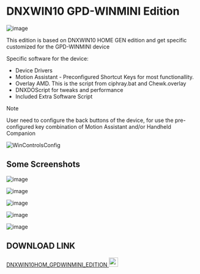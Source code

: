 # DNXWIN10 GPD-WINMINI Edition

![image](https://github.com/user-attachments/assets/6b24fd06-e331-44dd-81f8-fb297cd98c2b)

This edition is based on DNXWIN10 HOME GEN edition and get specific customized for the GPD-WINMINI device

Specific software for the device:

- Device Drivers
- Motion Assistant - Preconfigured Shortcut Keys for most functionallity.
- Overlay AMD. This is the script from ciphray.bat and Chewk.overlay
- DNXDOScript for tweaks and performance
- Included Extra Software Script

>[!NOTE]
>User need to configure the back buttons of the device, for use the pre-configured key combination of Motion Assistant and/or Handheld Companion

![WinControlsConfig](https://github.com/user-attachments/assets/76506d64-478c-48bc-b7b6-eab068fc88d3)

## Some Screenshots

![image](https://github.com/user-attachments/assets/4c00f8be-8550-42ad-a8c3-d924de86f535)

![image](https://github.com/user-attachments/assets/a28cad0d-48e6-4fcd-b011-1ac233e2d759)

![image](https://github.com/user-attachments/assets/71df9541-1d7f-4472-9671-18329da3cb17)

![image](https://github.com/user-attachments/assets/a00166c1-3705-4ba2-a717-d85238cf6ed6)

![image](https://github.com/user-attachments/assets/49468cc1-e881-413a-ae33-2dd17c7cf19e)


## DOWNLOAD LINK

[DNXWIN10HOM_GPDWINMINI_EDITION <img src="https://github.com/Deen0X/DNXWIN/assets/3720302/83d20043-648a-474f-800b-bf1d0be06424" width="24">](https://t.me/PCMasterRacePortable/668277/717881)
